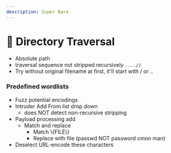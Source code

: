 ```yaml
---
description: Super Bare
---
```


# 🥾 Directory Traversal

* Absolute path
* traversal sequence not stripped recursively `....//`
* Try without original filename at first, it'll start with / or ..

### Predefined wordlists

* Fuzz potential encodings
* Intruder Add From list drop down
  * does NOT detect non-recursive stripping
* Payload processing add
  * Match and replace
    * Match \\{FILE\\}
    * Replace with file (passwd NOT password cmon man)
* Deselect URL-encode these characters
